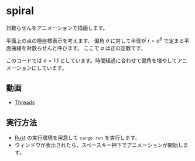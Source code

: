 # spiral

対数らせんをアニメーションで描画します。

平面上の点の極座標表示を考えます。 偏角 $\theta$ に対して半径が $r=a^\theta$ で定まる平面曲線を対数らせんと呼びます。 ここで $a$ は正の定数です。

このコードでは $a=1.1$ としています。時間経過に合わせて偏角を増やしてアニメーションにしています。

## 動画

* [Threads](https://www.threads.net/@usamik26/post/CzJiWN8xjGn)

## 実行方法

* [Rust](https://www.rust-lang.org/ja/) の実行環境を用意して `cargo run` を実行します。
* ウィンドウが表示されたら、スペースキー押下でアニメーションが開始します。

